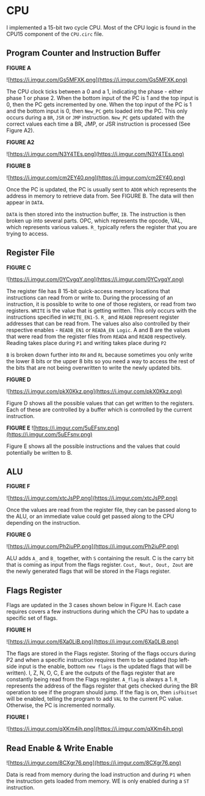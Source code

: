 # CPU
I implemented a 15-bit two cycle CPU. Most of the CPU logic is found in the CPU15 component of the `CPU.circ` file.

## Program Counter and Instruction Buffer
 
 ****FIGURE A****

 ![https://i.imgur.com/Gs5MFXK.png](https://i.imgur.com/Gs5MFXK.png)

The CPU clock ticks between a 0 and a 1, indicating the phase - either phase 1 or phase 2. When the bottom input of the PC is 1 and the top input is 0, then the PC gets incremented by one. When the top input of the PC is 1 and the bottom input is 0, then `New_PC` gets loaded into the PC. This only occurs during a `BR`, `JSR` or `JMP` instruction.  `New_PC` gets updated with the correct values each time a BR, JMP, or JSR instruction is processed (See Figure A2).

****FIGURE A2****

![https://i.imgur.com/N3Y4TEs.png](https://i.imgur.com/N3Y4TEs.png)


****FIGURE B****

![https://i.imgur.com/cm2EY40.png](https://i.imgur.com/cm2EY40.png)

Once the PC is updated, the PC is usually sent to `ADDR` which represents the address in memory to retrieve data from. See FIGURE B. The data will then appear in `DATA`.

`DATA` is then stored into the instruction buffer, `IB`. The instruction is then broken up into several parts. OPC, which represents the opcode, VAL, which represents various values. `R_` typically refers the register that you are trying to access.

## Register File

****FIGURE C****

![https://i.imgur.com/0YCvgqY.png](https://i.imgur.com/0YCvgqY.png)

The register file has 8 15-bit quick-access memory locations that instructions can read from or write to. During the processing of an instruction, it is possible to write to one of those registers, or read from two registers. `WRITE` is the value that is getting written. This only occurs with the instructions specified in `WRITE_EN1-5`. `R_` and `READB` represent register addresses that can be read from. The values also also controlled by their respective enables - `READB_EN1` or `READA_EN Logic`. A and B are the values that were read from the register files from `READA` and `READB` respectively. Reading takes place during `P1` and writing takes place during `P2`

 `B` is broken down further into `RH` and `RL` because sometimes you only write the lower 8 bits or the upper 8 bits so you need a way to access the rest of the bits that are not being overwritten to write the newly updated bits.

****FIGURE D****

![https://i.imgur.com/pkX0Kkz.png](https://i.imgur.com/pkX0Kkz.png)

Figure D shows all the possible values that can get written to the registers. Each of these are controlled by a buffer which is controlled by the current instruction.

****FIGURE E****
![https://i.imgur.com/5uEFsnv.png](https://i.imgur.com/5uEFsnv.png)

Figure E shows all the possible instructions and the values that could potentially be written to B.

## ALU

****FIGURE F****

![https://i.imgur.com/xtcJsPP.png](https://i.imgur.com/xtcJsPP.png)

Once the values are read from the register file, they can be passed along to the ALU, or an immediate value could get passed along to the CPU depending on the instruction. 

****FIGURE G****

![https://i.imgur.com/Ph2iuPP.png](https://i.imgur.com/Ph2iuPP.png)

ALU adds `A_` and `B_` together, with `S` containing the result. C is the carry bit that is coming as input from the flags register. `Cout, Nout, Oout, Zout` are the newly generated flags that will be stored in the Flags register.

## Flags Register

Flags are updated in the 3 cases shown below in Figure H. Each case requires covers a few instructions during which the CPU has to update a specific set of flags.

****FIGURE H****

![https://i.imgur.com/6Xa0LiB.png](https://i.imgur.com/6Xa0LiB.png)

The flags are stored in the Flags register. Storing of the flags occurs during P2 and when a specific instruction requires them to be updated (top left-side input is the enable, bottom `new flags` is the updated flags that will be written). I, Z, N, O, C, E are the outputs of the flags register that are constantly being read from the Flags register. `A_flag` is always a 1. `R_` represents the address of the flags register that gets checked during the BR operation to see if the program should jump. If the flag is on, then `isFbitset` will be enabled, telling the program to add `VAL` to the current PC value. Otherwise, the PC is incremented normally.

****FIGURE I****

![https://i.imgur.com/qXKm4ih.png](https://i.imgur.com/qXKm4ih.png)

## Read Enable & Write Enable
![https://i.imgur.com/8CXgr76.png](https://i.imgur.com/8CXgr76.png)

Data is read from memory during the load instruction and during `P1` when the instruction gets loaded from memory. WE is only enabled during a `ST` instruction.